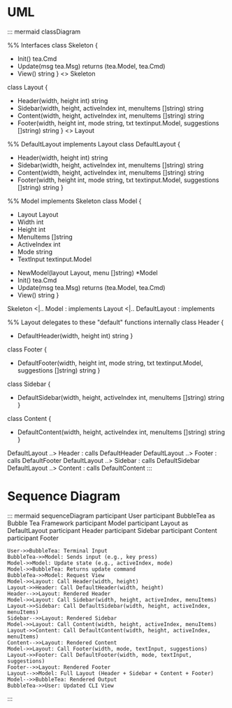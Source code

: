 # UML
::: mermaid
classDiagram

%% Interfaces
class Skeleton {
  + Init() tea.Cmd
  + Update(msg tea.Msg) returns (tea.Model, tea.Cmd)
  + View() string
}
<<interface>> Skeleton

class Layout {
  + Header(width, height int) string
  + Sidebar(width, height, activeIndex int, menuItems []string) string
  + Content(width, height, activeIndex int, menuItems []string) string
  + Footer(width, height int, mode string, txt textinput.Model, suggestions []string) string
}
<<interface>> Layout

%% DefaultLayout implements Layout
class DefaultLayout {
  + Header(width, height int) string
  + Sidebar(width, height, activeIndex int, menuItems []string) string
  + Content(width, height, activeIndex int, menuItems []string) string
  + Footer(width, height int, mode string, txt textinput.Model, suggestions []string) string
}

%% Model implements Skeleton
class Model {
  - Layout Layout
  - Width int
  - Height int
  - MenuItems []string
  - ActiveIndex int
  - Mode string
  - TextInput textinput.Model
  + NewModel(layout Layout, menu []string) *Model
  + Init() tea.Cmd
  + Update(msg tea.Msg) returns (tea.Model, tea.Cmd)
  + View() string
}

Skeleton <|.. Model : implements
Layout <|.. DefaultLayout : implements

%% Layout delegates to these "default" functions internally
class Header {
  + DefaultHeader(width, height int) string
}

class Footer {
  + DefaultFooter(width, height int, mode string, txt textinput.Model, suggestions []string) string
}

class Sidebar {
  + DefaultSidebar(width, height, activeIndex int, menuItems []string) string
}

class Content {
  + DefaultContent(width, height, activeIndex int, menuItems []string) string
}

DefaultLayout ..> Header : calls DefaultHeader
DefaultLayout ..> Footer : calls DefaultFooter
DefaultLayout ..> Sidebar : calls DefaultSidebar
DefaultLayout ..> Content : calls DefaultContent
:::

# Sequence Diagram

::: mermaid
sequenceDiagram
    participant User
    participant BubbleTea as Bubble Tea Framework
    participant Model
    participant Layout as DefaultLayout
    participant Header
    participant Sidebar
    participant Content
    participant Footer

    User->>BubbleTea: Terminal Input
    BubbleTea->>Model: Sends input (e.g., key press)
    Model->>Model: Update state (e.g., activeIndex, mode)
    Model->>BubbleTea: Returns update command
    BubbleTea->>Model: Request View
    Model->>Layout: Call Header(width, height)
    Layout->>Header: Call DefaultHeader(width, height)
    Header-->>Layout: Rendered Header
    Model->>Layout: Call Sidebar(width, height, activeIndex, menuItems)
    Layout->>Sidebar: Call DefaultSidebar(width, height, activeIndex, menuItems)
    Sidebar-->>Layout: Rendered Sidebar
    Model->>Layout: Call Content(width, height, activeIndex, menuItems)
    Layout->>Content: Call DefaultContent(width, height, activeIndex, menuItems)
    Content-->>Layout: Rendered Content
    Model->>Layout: Call Footer(width, mode, textInput, suggestions)
    Layout->>Footer: Call DefaultFooter(width, mode, textInput, suggestions)
    Footer-->>Layout: Rendered Footer
    Layout-->>Model: Full Layout (Header + Sidebar + Content + Footer)
    Model-->>BubbleTea: Rendered Output
    BubbleTea->>User: Updated CLI View
:::